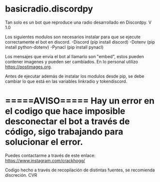 # basicradio.discordpy
Tan solo es un bot que reproduce una radio desarrollado en Discordpy.
V 1.0

Los siguientes modulos son necesarios instalar para que se ejecute correctamente el bot en discord.
-Discord (pip install discord)
-Dotenv (pip install python-dotenv)
-Pynacl (pip install pynacl)

Los mensajes que envia el bot al llamarlo son "embed", estos pueden contener imagenes y pueden ser cambiados.
En lo personal utilizo https://postimages.org.

Antes de ejecutar además de instalar los modulos desde pip, se debe cambiar lo que está en las variables linkradio y tokendiscord.

=====AVISO=====
Hay un error en el codigo que hace imposible desconectar el bot a través de código, sigo trabajando para solucionar el error.
===============

Puedes contactarme a través de este enlace: https://www.instagram.com/crackhogg/

Codigo hecho a través de recopilación de distintas fuentes, se recomienda discreción.
CVR
